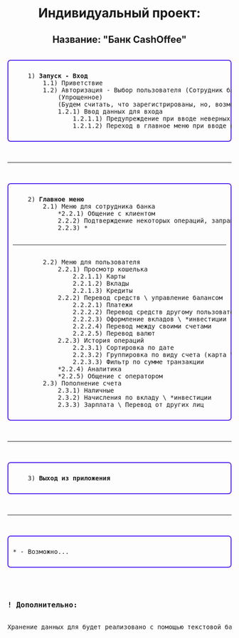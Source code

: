 <h1 style="text-align: center;">Индивидуальный проект:</h1>
<h2 style="text-align: center;">Название: "Банк CashOffee"</h2>

<pre>

<div style="border: 2px solid #5020F0; border-radius: 7px; padding: 10px;">
    1) <b>Запуск - Вход</b>
        1.1) Приветствие
        1.2) Авторизация - Выбор пользователя (Сотрудник банка \ Пользователь)
            (Упрощенное)
            (Будем считать, что зарегистрированы, но, возможно, будет и простенькая регистрация)
            1.2.1) Ввод данных для входа
                1.2.1.1) Предупреждение при вводе неверных данных
                1.2.1.2) Переход в главное меню при вводе верных данных

</div>

<hr/>

<div style="border: 2px solid #5020F0; border-radius: 7px; padding: 10px;">
    2) <b>Главное меню</b>
        2.1) Меню для сотрудника банка
            *2.2.1) Общение с клиентом
            2.2.2) Подтверждение некоторых операций, запрашиваемых пользователем
            2.2.3) *
        <hr/>
        2.2) Меню для пользователя
            2.2.1) Просмотр кошелька
                2.2.1.1) Карты
                2.2.1.2) Вклады
                2.2.1.3) Кредиты
            2.2.2) Перевод средств \ управление балансом
                2.2.2.1) Платежи
                2.2.2.2) Перевод средств другому пользователю
                2.2.2.3) Оформление вкладов \ *инвестиции
                2.2.2.4) Перевод между своими счетами
                2.2.2.5) Перевод валют
            2.2.3) История операций
                2.2.3.1) Сортировка по дате
                2.2.3.2) Группировка по виду счета (карта \ вклад \ кредит) 
                2.2.3.3) Фильтр по сумме транзакции
            *2.2.4) Аналитика
            *2.2.5) Общение с оператором
        2.3) Пополнение счета
            2.3.1) Наличные
            2.3.2) Начисления по вкладу \ *инвестиции
            2.3.3) Зарплата \ Перевод от других лиц

</div>

<hr/>

<div style="border: 2px solid #5020F0; border-radius: 7px; padding: 10px;">
    3) <b>Выход из приложения</b>

</div>

<hr/>

<div style="border: 2px solid #5020F0; border-radius: 7px; padding: 10px;">
* - Возможно...

</div>

<h3>
! Дополнительно:
</h3>
Хранение данных для будет реализовано с помощью текстовой базы данных

</pre>